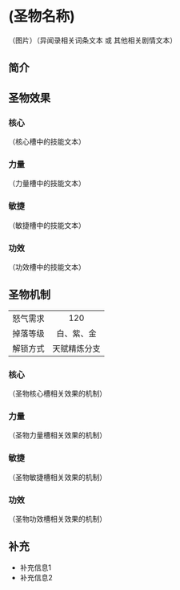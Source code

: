 # (圣物名称)
（图片）（异闻录相关词条文本 或 其他相关剧情文本）
## 简介
## 圣物效果
### 核心  
（核心槽中的技能文本）  
### 力量 
（力量槽中的技能文本）  
### 敏捷 
（敏捷槽中的技能文本）  
### 功效
（功效槽中的技能文本）  

## 圣物机制
|||
| :----: | :----: |
|怒气需求|120|
|掉落等级|白、紫、金|
|解锁方式|天赋精炼分支|

### 核心
（圣物核心槽相关效果的机制）
### 力量
（圣物力量槽相关效果的机制）
### 敏捷
（圣物敏捷槽相关效果的机制）
### 功效
（圣物功效槽相关效果的机制）

## 补充
- 补充信息1
- 补充信息2

